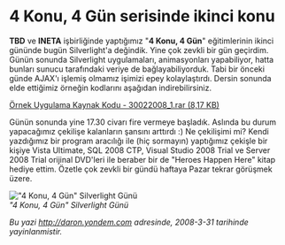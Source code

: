 # 4 Konu, 4 Gün serisinde ikinci konu
**TBD** ve **INETA** işbirliğinde yaptığımız "**4 Konu, 4 Gün**"
eğitimlerinin ikinci gününde bugün Silverlight'a değindik. Yine çok
zevkli bir gün geçirdim. Günün sonunda Silverlight uygulamaları,
animasyonları yapabiliyor, hatta bunları sunucu tarafındaki veriye de
bağlayabiliyorduk. Tabi bir önceki günde AJAX'ı işlemiş olmamız işimizi
epey kolaylaştırdı. Dersin sonunda elde ettiğimiz örneğin kodlarını
aşağıdan indirebilirsiniz.

[Örnek Uygulama Kaynak Kodu - 30022008\_1.rar (8,17
KB)](media/4_Konu_4_Gun_serisinde_ikinci_konu_Silverlight/30022008_1.rar)

Günün sonunda yine 17.30 civarı fire vermeye başladık. Aslında bu durum
yapacağımız çekilişe kalanların şansını arttırdı :) Ne çekilişimi mi?
Kendi yazdığımız bir program aracılığı ile (hiç sormayın) yaptığımız
çekişle bir kişiye Vista Ultimate, SQL 2008 CTP, Visual Studio 2008
Trial ve Server 2008 Trial orijinal DVD'leri ile beraber bir de "Heroes
Happen Here" kitap hediye ettim. Özetle çok zevkli bir gündü haftaya
Pazar tekrar görüşmek üzere.

!["4 Konu, 4 Gün" Silverlight
Günü](media/4_Konu_4_Gun_serisinde_ikinci_konu_Silverlight/30023008_2.jpg)\
*"4 Konu, 4 Gün" Silverlight Günü*



*Bu yazi http://daron.yondem.com adresinde, 2008-3-31 tarihinde yayinlanmistir.*
